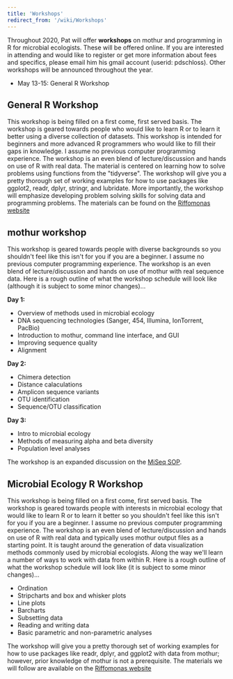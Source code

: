 ```yaml
---
title: 'Workshops'
redirect_from: '/wiki/Workshops'
---
```

Throughout 2020, Pat will offer **workshops** on mothur and programming in R
for microbial ecologists. These will be offered online. If you are
interested in attending and would like to register or get more
information about fees and specifics, please email him his gmail account
(userid: pdschloss). Other workshops will be announced throughout the
year.

- May 13-15: General R Workshop

## General R Workshop

This workshop is being filled on a first come, first served basis. The
workshop is geared towards people who would like to learn R or to learn
it better using a diverse collection of datasets. This workshop is
intended for beginners and more advanced R programmers who would like
to fill their gaps in knowledge. I assume no previous computer
programming experience. The workshop is an even blend of
lecture/discussion and hands on use of R with real data. The material is
centered on learning how to solve problems using functions from the
"tidyverse". The workshop will give you a pretty thorough set of working
examples for how to use packages like ggplot2, readr, dplyr, stringr, and
lubridate. More importantly, the workshop will emphasize developing
problem solving skills for solving data and programming problems. The
materials can be found on the [Riffomonas website](http://www.riffomonas.org/generalR/)



## mothur workshop

This workshop is geared towards people with diverse backgrounds so you
shouldn't feel like this isn't for you if you are a beginner. I assume
no previous computer programming experience. The workshop is an even
blend of lecture/discussion and hands on use of mothur with real
sequence data. Here is a rough outline of what the workshop schedule
will look like (although it is subject to some minor changes)\...

**Day 1:**

-   Overview of methods used in microbial ecology
-   DNA sequencing technologies (Sanger, 454, Illumina, IonTorrent,
    PacBio)
-   Introduction to mothur, command line interface, and GUI
-   Improving sequence quality
-   Alignment

**Day 2:**

-   Chimera detection
-   Distance calaculations
-   Amplicon sequence variants
-   OTU identification
-   Sequence/OTU classification

**Day 3:**

-   Intro to microbial ecology
-   Methods of measuring alpha and beta diversity
-   Population level analyses

The workshop is an expanded discussion on the [MiSeq SOP](wiki/MiSeq_SOP).


## Microbial Ecology R Workshop

This workshop is being filled on a first come, first served basis. The
workshop is geared towards people with interests in microbial ecology
that would like to learn R or to learn it better so you shouldn't feel
like this isn't for you if you are a beginner. I assume no previous
computer programming experience. The workshop is an even blend of
lecture/discussion and hands on use of R with real data and typically
uses mothur output files as a starting point. It is taught around the
generation of data visualization methods commonly used by microbial
ecologists. Along the way we'll learn a number of ways to work with
data from within R. Here is a rough outline of what the workshop
schedule will look like (it is subject to some minor changes)\...

-   Ordination
-   Stripcharts and box and whisker plots
-   Line plots
-   Barcharts
-   Subsetting data
-   Reading and writing data
-   Basic parametric and non-parametric analyses

The workshop will give you a pretty thorough set of working examples for
how to use packages like readr, dplyr, and ggplot2 with data from
mothur; however, prior knowledge of mothur is not a prerequisite. The
materials we will follow are available on the [Riffomonas website](http://www.riffomonas.org/minimalR/)
